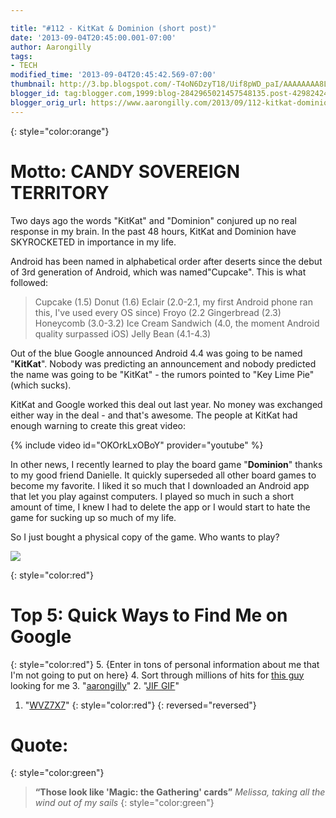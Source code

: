 ```yaml
---

title: "#112 - KitKat & Dominion (short post)"
date: '2013-09-04T20:45:00.001-07:00'
author: Aarongilly
tags:
- TECH
modified_time: '2013-09-04T20:45:42.569-07:00'
thumbnail: http://3.bp.blogspot.com/-T4oN6DzyT18/Uif8pWD_paI/AAAAAAAA8LY/CLG7HBiNGqI/s72-c/IMG_20130904_223137.jpg
blogger_id: tag:blogger.com,1999:blog-2842965021457548135.post-4298242483759216139
blogger_orig_url: https://www.aarongilly.com/2013/09/112-kitkat-dominion-short-post.html
---
```


{: style="color:orange"}
# Motto: CANDY SOVEREIGN TERRITORY

Two days ago the words "KitKat" and "Dominion" conjured up no real response in my brain. In the past 48 hours, KitKat and Dominion have SKYROCKETED in importance in my life. 

Android has been named in alphabetical order after deserts since the debut of 3rd generation of Android, which was named"Cupcake". This is what followed:
> Cupcake (1.5)
> Donut (1.6)
> Eclair (2.0-2.1, my first Android phone ran this, I've used every OS since)
> Froyo (2.2
> Gingerbread (2.3)
> Honeycomb (3.0-3.2)
> Ice Cream Sandwich (4.0, the moment Android quality surpassed iOS)
> Jelly Bean (4.1-4.3)

Out of the blue Google announced Android 4.4 was going to be named "**KitKat**". Nobody was predicting an announcement and nobody predicted the name was going to be "KitKat" - the rumors pointed to "Key Lime Pie" (which sucks).

KitKat and Google worked this deal out last year. No money was exchanged either way in the deal - and that's awesome. The people at KitKat had enough warning to create this great video:

{% include video id="OKOrkLxOBoY" provider="youtube" %}

In other news, I recently learned to play the board game "**Dominion**" thanks to my good friend Danielle. It quickly superseded all other board games to become my favorite. I liked it so much that I downloaded an Android app that let you play against computers. I played so much in such a short amount of time, I knew I had to delete the app or I would start to hate the game for sucking up so much of my life.

So I just bought a physical copy of the game. Who wants to play?

![](http://3.bp.blogspot.com/-T4oN6DzyT18/Uif8pWD_paI/AAAAAAAA8LY/CLG7HBiNGqI/s400/IMG_20130904_223137.jpg)

{: style="color:red"}
# Top 5: Quick Ways to Find Me on Google
{: style="color:red"}
5. {Enter in tons of personal information about me that I'm not going to put on here}
4. Sort through millions of hits for [this guy](https://www.google.com/search?q=Aaron+Gillespie&rlz=1C1ASUT_enUS523US523&oq=aaron+gillespie&aqs=chrome.0.69i59j69i60j69i61l2j69i64.2211j0) looking for me
3. "[aarongilly](https://www.google.com/search?q=aarongilly&rlz=1C1ASUT_enUS523US523&oq=aarongilly&aqs=chrome..69i57j69i60l2j69i65j69i60.1873j0)"
2. "[JIF GIF](https://www.google.com/search?q=JIF+GIF&rlz=1C1ASUT_enUS523US523&oq=JIF+GIF&aqs=chrome..69i57.2713j0&sourceid=chrome&ie=UTF-8)"
1. "[WVZ7X7](https://www.google.com/search?q=JIF+GIF&rlz=1C1ASUT_enUS523US523&oq=JIF+GIF&aqs=chrome..69i57.2713j0&sourceid=chrome&ie=UTF-8#psj=1&q=WVZ7X7)"
{: style="color:red"}
{: reversed="reversed"}

# Quote:
{: style="color:green"}
> **“Those look like 'Magic: the Gathering' cards”**
<cite>Melissa, taking all the wind out of my sails</cite>
{: style="color:green"}
